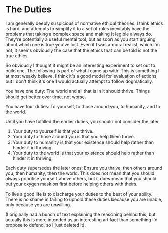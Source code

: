 # The Duties

I am generally deeply suspicious of normative ethical theories. I think ethics is hard, and attempts to simplify it to a set of rules inevitably have the problems that taking a complex space and making it legible always do.
They're potentially a useful mental tool, but as soon as you start arguing about which one is true you've lost. Even if I was a moral realist, which I'm not, it seems obviously the case that the ethics that can be told is not the true ethics.

So obviously I thought it might be an interesting experiment to set out to build one. The following is part of what I came up with.
This is something I at most weakly believe. I think it's a good model for evaluation of actions, but I don't think it's one I would actually attempt to follow dogmatically.

You have one duty: The world and all that is in it should thrive. Things should get better over time, not worse.

You have four duties: To yourself, to those around you, to humanity, and to the world.

Until you have fulfilled the earlier duties, you should not consider the later.

1. Your duty to yourself is that you thrive.
2. Your duty to those around you is that you help them thrive.
3. Your duty to humanity is that your existence should help rather than hinder it in thriving.
4. Your duty to the world is that your existence should help rather than hinder it in thriving. 

Each duty supersedes the later ones: Ensure you thrive, then others around you, then humanity, then the world.
This does not mean that you should always prioritise yourself above others, but it does mean that you should put your oxygen mask on first before helping others with theirs.

To live a good life is to discharge your duties to the best of your ability.
There is no shame in failing to uphold these duties because you are unable, only because you are unwilling.

(I originally had a bunch of text explaining the reasoning behind this, but actually this is more intended as an interesting artifact than something I'd propose to defend, so I just deleted it).
